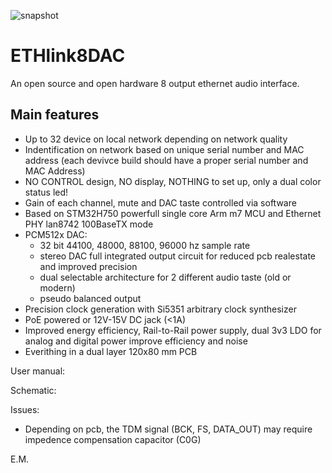 ![snapshot](https://github.com/emna8388/ETHlink8DAC/blob/main/3D_PCB1_2025-03-27.png)
# ETHlink8DAC

An open source and open hardware 8 output ethernet audio interface.

## Main features

* Up to 32 device on local network depending on network quality
* Indentification on network based on unique serial number and MAC address (each devivce build should have a proper serial number and MAC Address) 
* NO CONTROL design, NO display, NOTHING to set up, only a dual color status led! 
* Gain of each channel, mute and DAC taste controlled via software  
* Based on STM32H750 powerfull single core Arm m7 MCU and Ethernet PHY lan8742 100BaseTX mode
* PCM512x DAC:
    * 32 bit 44100, 48000, 88100, 96000 hz sample rate 
    * stereo DAC full integrated output circuit for reduced pcb realestate and improved precision 
    * dual selectable architecture for 2 different audio taste (old or modern)
    * pseudo balanced output
* Precision clock generation with Si5351 arbitrary clock synthesizer
* PoE powered or 12V-15V DC jack (<1A)
* Improved energy efficiency, Rail-to-Rail power supply, dual 3v3 LDO for analog and digital power improve efficiency and noise 
* Everithing in a dual layer 120x80 mm PCB 

User manual:

Schematic: 

Issues: 
* Depending on pcb, the TDM signal (BCK, FS, DATA_OUT) may require impedence compensation capacitor (C0G) 


E.M.

